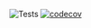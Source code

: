 ![Tests](https://github.com/kuldeep27396/testcases/actions/workflows/python-app.yml/badge.svg)
[![codecov](https://codecov.io/gh/kuldeep27396/kuldeep27396/branch/main/graph/badge.svg)](https://codecov.io/gh/{username}/{repo})
